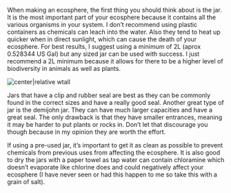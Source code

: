When making an ecosphere, the first thing you should think about is the jar. It is the most important part of your ecosphere because it contains all the various organisms in your system. I don’t recommend using plastic containers as chemicals can leach into the water. Also they tend to heat up quicker when in direct sunlight, which can cause the death of your ecosphere. For best results, I suggest using a minimum of 2L (aprox 0.528344 US Gal) but any sized jar can be used with success. I just recommend a 2L minimum because it allows for there to be a higher level of biodiversity in animals as well as plants.

![center|relative wtall](016e0ae89392a9982a82462942bb9547.png)

Jars that have a clip and rubber seal are best as they can be commonly found in the correct sizes and have a really good seal. Another great type of jar is the demijohn jar. They can have much larger capacities and have a great seal. The only drawback is that they have smaller entrances, meaning it may be harder to put plants or rocks in. Don’t let that discourage you though because in my opinion they are worth the effort. 

If using a pre-used jar, it’s important to get it as clean as possible to prevent chemicals from previous uses from affecting the ecosphere. It is also good to dry the jars with a paper towel as tap water can contain chloramine which doesn’t evaporate like chlorine does and could negatively affect your ecosphere (I have never seen or had this happen to me so take this with a grain of salt). 
